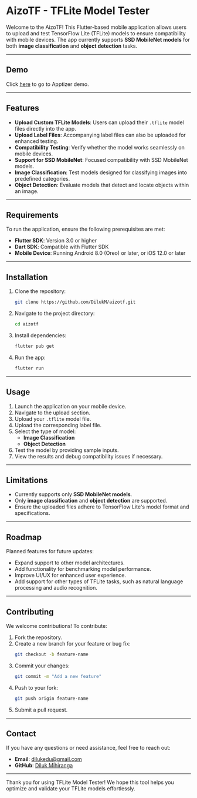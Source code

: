 # AizoTF - TFLite Model Tester

Welcome to the AizoTF! This Flutter-based mobile application allows users to upload and test TensorFlow Lite (TFLite) models to ensure compatibility with mobile devices. The app currently supports **SSD MobileNet models** for both **image classification** and **object detection** tasks.

---

## Demo
Click [here](https://appetize.io/app/b_cbzngsphkxfsu5uqhmz2jmfnea) to go to Apptizer demo.

---

## Features

- **Upload Custom TFLite Models**: Users can upload their `.tflite` model files directly into the app.
- **Upload Label Files**: Accompanying label files can also be uploaded for enhanced testing.
- **Compatibility Testing**: Verify whether the model works seamlessly on mobile devices.
- **Support for SSD MobileNet**: Focused compatibility with SSD MobileNet models.
- **Image Classification**: Test models designed for classifying images into predefined categories.
- **Object Detection**: Evaluate models that detect and locate objects within an image.

---

## Requirements

To run the application, ensure the following prerequisites are met:

- **Flutter SDK**: Version 3.0 or higher
- **Dart SDK**: Compatible with Flutter SDK
- **Mobile Device**: Running Android 8.0 (Oreo) or later, or iOS 12.0 or later

---

## Installation

1. Clone the repository:
   ```bash
   git clone https://github.com/DilukM/aizotf.git
   ```
2. Navigate to the project directory:
   ```bash
   cd aizotf
   ```
3. Install dependencies:
   ```bash
   flutter pub get
   ```
4. Run the app:
   ```bash
   flutter run
   ```

---

## Usage

1. Launch the application on your mobile device.
2. Navigate to the upload section.
3. Upload your `.tflite` model file.
4. Upload the corresponding label file.
5. Select the type of model:
   - **Image Classification**
   - **Object Detection**
6. Test the model by providing sample inputs.
7. View the results and debug compatibility issues if necessary.

---

## Limitations

- Currently supports only **SSD MobileNet models**.
- Only **image classification** and **object detection** are supported.
- Ensure the uploaded files adhere to TensorFlow Lite's model format and specifications.

---

## Roadmap

Planned features for future updates:

- Expand support to other model architectures.
- Add functionality for benchmarking model performance.
- Improve UI/UX for enhanced user experience.
- Add support for other types of TFLite tasks, such as natural language processing and audio recognition.

---

## Contributing

We welcome contributions! To contribute:

1. Fork the repository.
2. Create a new branch for your feature or bug fix:
   ```bash
   git checkout -b feature-name
   ```
3. Commit your changes:
   ```bash
   git commit -m "Add a new feature"
   ```
4. Push to your fork:
   ```bash
   git push origin feature-name
   ```
5. Submit a pull request.

---


## Contact

If you have any questions or need assistance, feel free to reach out:

- **Email**: dilukedu@gmail.com
- **GitHub**: [Diluk Mihiranga](https://github.com/DilukM)

---

Thank you for using TFLite Model Tester! We hope this tool helps you optimize and validate your TFLite models effortlessly.

